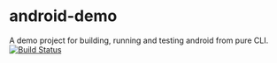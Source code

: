 # android-demo
A demo project for building, running and testing android from pure CLI.
[![Build Status](https://app.bitrise.io/app/404ba40edc91749a/status.svg?token=d8sr66ErrCPaKtnUOoxhqQ&branch=master)](https://app.bitrise.io/app/404ba40edc91749a)
